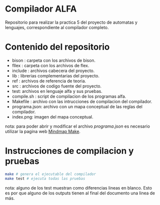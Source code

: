 # Compilador ALFA

Repositorio para realizar la practica 5 del proyecto de automatas y lenguajes, 
correspondiente al compilador completo.

# Contenido del repositorio

- bison : carpeta con los archivos de bison.
- fllex : carpeta con los archivos de flex.
- include : archivos cabecera del proyecto.
- lib : librerias complementarias del proyecto.
- ref : archivos de referencia de teoria.
- src : archivos de codigo fuente del proyecto.
- test: archivos en lenguaje alfa y sus pruebas.
- compile.sh : script de compilacion de los programas alfa.
- Makefile : archivo con las intrucciones de compilacion del compilador.
- programa.json: archivo con un mapa conceptual de las reglas del compilador.
- index.png: imagen del mapa conceptual.

nota: para poder abrir y modificar el archivo _programa.json_ es necesario utilizar
la pagina web [Mindmap Make](https://app.mindmapmaker.org/#m:new).

# Instrucciones de compilacion y pruebas

```sh
make # genera el ejecutable del compilador
make test # ejecuta todas las pruebas
```
nota: alguno de los test muestran como diferencias lineas en blanco. Esto es
por que alguno de los outputs tienen al final del documento una linea de más.
